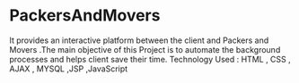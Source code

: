 # PackersAndMovers
It provides an interactive platform between the client and Packers
and Movers .The main objective of this Project is to automate the
background processes and helps client save their time.
Technology Used : HTML , CSS , AJAX , MYSQL ,JSP ,JavaScript
